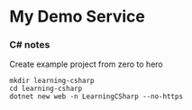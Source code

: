 # My Demo Service

### C# notes

Create example project from zero to hero
``` shell
mkdir learning-csharp
cd learning-csharp
dotnet new web -n LearningCSharp --no-https
```